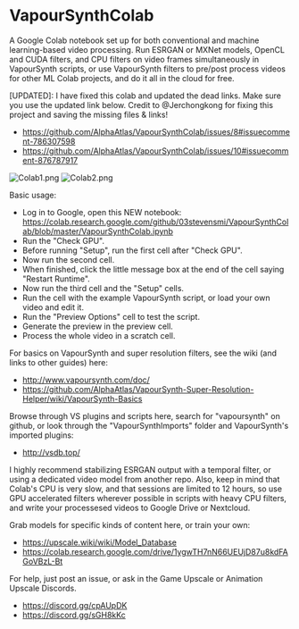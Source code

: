 # VapourSynthColab

A Google Colab notebook set up for both conventional and machine learning-based video processing. Run ESRGAN or MXNet models, OpenCL and CUDA filters, and CPU filters on video frames simultaneously in VapourSynth scripts, or use VapourSynth filters to pre/post process videos for other ML Colab projects, and do it all in the cloud for free. 

[UPDATED]:
I have fixed this colab and updated the dead links. Make sure you use the updated link below.
Credit to @Jerchongkong for fixing this project and saving the missing files & links!
- https://github.com/AlphaAtlas/VapourSynthColab/issues/8#issuecomment-786307598
- https://github.com/AlphaAtlas/VapourSynthColab/issues/10#issuecomment-876787917

![Colab1.png](https://raw.githubusercontent.com/AlphaAtlas/VSSH-Wiki-Images/master/images/Colab1.PNG)
![Colab2.png](https://raw.githubusercontent.com/AlphaAtlas/VSSH-Wiki-Images/master/images/Colab2.PNG)

Basic usage:
* Log in to Google, open this NEW notebook: https://colab.research.google.com/github/03stevensmi/VapourSynthColab/blob/master/VapourSynthColab.ipynb
* Run the "Check GPU".
* Before running "Setup", run the first cell after "Check GPU".
* Now run the second cell.
* When finished, click the little message box at the end of the cell saying "Restart Runtime".
* Now run the third cell and the "Setup" cells.
* Run the cell with the example VapourSynth script, or load your own video and edit it.
* Run the "Preview Options" cell to test the script.
* Generate the preview in the preview cell. 
* Process the whole video in a scratch cell. 

For basics on VapourSynth and super resolution filters, see the wiki (and links to other guides) here:
* http://www.vapoursynth.com/doc/
* https://github.com/AlphaAtlas/VapourSynth-Super-Resolution-Helper/wiki/VapourSynth-Basics

Browse through VS plugins and scripts here, search for "vapoursynth" on github, or look through the "VapourSynthImports" folder and VapourSynth's imported plugins:
* http://vsdb.top/

I highly recommend stabilizing ESRGAN output with a temporal filter, or using a dedicated video model from another repo. Also, keep in mind that Colab's CPU is very slow, and that sessions are limited to 12 hours, so use GPU accelerated filters wherever possible in scripts with heavy CPU filters, and write your processesed videos to Google Drive or Nextcloud.

Grab models for specific kinds of content here, or train your own:
* https://upscale.wiki/wiki/Model_Database
* https://colab.research.google.com/drive/1ygwTH7nN66UEUjD87u8kdFAGoVBzL-Bt

For help, just post an issue, or ask in the Game Upscale or Animation Upscale Discords.
* https://discord.gg/cpAUpDK
* https://discord.gg/sGH8kKc

